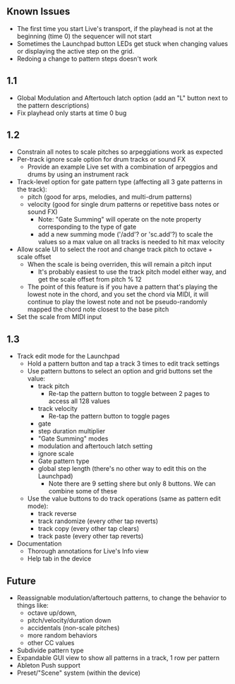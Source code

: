 ## Known Issues
- The first time you start Live's transport, if the playhead is not at the beginning (time 0) the sequencer will not start
- Sometimes the Launchpad button LEDs get stuck when changing values or displaying the active step on the grid.
- Redoing a change to pattern steps doesn't work

## 1.1
- Global Modulation and Aftertouch latch option (add an "L" button next to the pattern descriptions)
- Fix playhead only starts at time 0 bug

## 1.2
- Constrain all notes to scale pitches so arpeggiations work as expected
- Per-track ignore scale option for drum tracks or sound FX
  - Provide an example Live set with a combination of arpeggios and drums by using an instrument rack
- Track-level option for gate pattern type (affecting all 3 gate patterns in the track):
  - pitch (good for arps, melodies, and multi-drum patterns)
  - velocity (good for single drum patterns or repetitive bass notes or sound FX)
    - Note: "Gate Summing" will operate on the note property corresponding to the type of gate
    - add a new summing mode ('/add'? or 'sc.add'?) to scale the values so a max  value on all tracks is needed to hit max velocity
- Allow scale UI to select the root and change track pitch to octave + scale offset
  - When the scale is being overriden, this will remain a pitch input
    - It's probably easiest to use the track pitch model either way, and get the scale offset from pitch % 12
  - The point of this feature is if you have a pattern that's playing the lowest note in the chord, and you set the chord via MIDI, it will continue to play the lowest note and not be pseudo-randomly mapped the chord note closest to the base pitch
- Set the scale from MIDI input

## 1.3
- Track edit mode for the Launchpad
  - Hold a pattern button and tap a track 3 times to edit track settings
  - Use pattern buttons to select an option and grid buttons set the value:
    - track pitch
      - Re-tap the pattern button to toggle between 2 pages to access all 128 values
    - track velocity
      - Re-tap the pattern button to toggle pages
    - gate
    - step duration multiplier
    - "Gate Summing" modes
    - modulation and aftertouch latch setting
    - ignore scale
    - Gate pattern type
    - global step length (there's no other way to edit this on the Launchpad)
      - Note there are 9 setting shere but only 8 buttons. We can combine some of these
  - Use the value buttons to do track operations (same as pattern edit mode):
    - track reverse
    - track randomize (every other tap reverts)
    - track copy (every other tap clears)
    - track paste  (every other tap reverts)
- Documentation
  - Thorough annotations for Live's Info view
  - Help tab in the device

## Future
- Reassignable modulation/aftertouch patterns, to change the behavior to things like:
  - octave up/down,
  - pitch/velocity/duration down
  - accidentals (non-scale pitches)
  - more random behaviors
  - other CC values
- Subdivide pattern type
- Expandable GUI view to show all patterns in a track, 1 row per pattern
- Ableton Push support
- Preset/"Scene" system (within the device)
